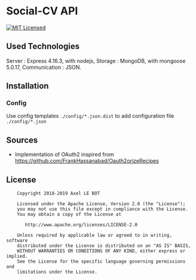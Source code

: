 # Social-CV API
[![MIT Licensed][license-image]][license-url]

## Used Technologies
Server : Express 4.16.3, with nodejs,
Storage : MongoDB, with mongoose 5.0.17,
Communication : JSON.

## Installation

### Config
Use config templates `./config/*.json.dist` to add configuration file `./config/*.json`

## Sources
- Implementation of OAuth2 inspired from <https://github.com/FrankHassanabad/Oauth2orizeRecipes>

## License

```
    Copyright 2018-2019 Axel LE BOT

    Licensed under the Apache License, Version 2.0 (the "License");
    you may not use this file except in compliance with the License.
    You may obtain a copy of the License at

       http://www.apache.org/licenses/LICENSE-2.0

    Unless required by applicable law or agreed to in writing, software
    distributed under the License is distributed on an "AS IS" BASIS,
    WITHOUT WARRANTIES OR CONDITIONS OF ANY KIND, either express or implied.
    See the License for the specific language governing permissions and
    limitations under the License.
```

[license-image]: https://img.shields.io/badge/license-Apache%202-blue.svg
[license-url]: ./LICENSE